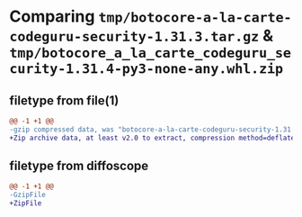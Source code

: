 # Comparing `tmp/botocore-a-la-carte-codeguru-security-1.31.3.tar.gz` & `tmp/botocore_a_la_carte_codeguru_security-1.31.4-py3-none-any.whl.zip`

## filetype from file(1)

```diff
@@ -1 +1 @@
-gzip compressed data, was "botocore-a-la-carte-codeguru-security-1.31.3.tar", last modified: Fri Jul 14 01:45:56 2023, max compression
+Zip archive data, at least v2.0 to extract, compression method=deflate
```

## filetype from diffoscope

```diff
@@ -1 +1 @@
-GzipFile
+ZipFile
```

